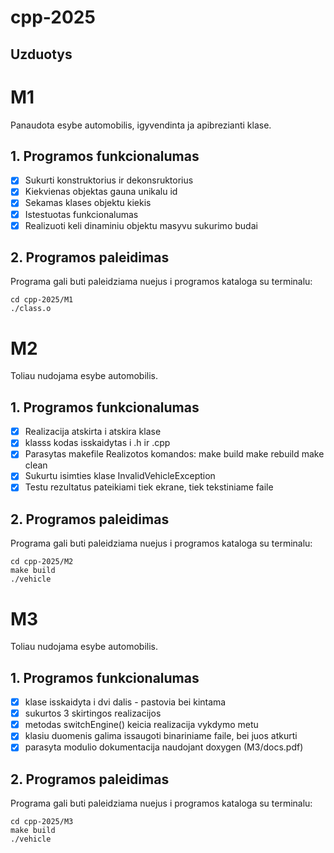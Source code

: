# cpp-2025

## Uzduotys 

# M1
Panaudota esybe automobilis, igyvendinta ja apibrezianti klase.

## 1. Programos funkcionalumas

- [X] Sukurti konstruktorius ir dekonsruktorius
- [X] Kiekvienas objektas gauna unikalu id
- [X] Sekamas klases objektu kiekis
- [X] Istestuotas funkcionalumas
- [X] Realizuoti keli dinaminiu objektu masyvu sukurimo budai

## 2. Programos paleidimas

Programa gali buti paleidziama nuejus i programos kataloga su terminalu:

```
cd cpp-2025/M1
./class.o
```

# M2
Toliau nudojama esybe automobilis.

## 1. Programos funkcionalumas

- [X] Realizacija atskirta i atskira klase
- [X] klasss kodas isskaidytas i .h ir .cpp
- [X] Parasytas makefile
    Realizotos komandos:
        make build
        make rebuild
        make clean
- [X] Sukurtu isimties klase InvalidVehicleException
- [X] Testu rezultatus pateikiami tiek ekrane, tiek tekstiniame faile

## 2. Programos paleidimas

Programa gali buti paleidziama nuejus i programos kataloga su terminalu:

```
cd cpp-2025/M2
make build
./vehicle
```

# M3
Toliau nudojama esybe automobilis.

## 1. Programos funkcionalumas

- [X] klase isskaidyta i dvi dalis - pastovia bei kintama
- [X] sukurtos 3 skirtingos realizacijos
- [X] metodas switchEngine() keicia realizacija vykdymo metu
- [X] klasiu duomenis galima issaugoti binariniame faile, bei juos atkurti
- [X] parasyta modulio dokumentacija naudojant doxygen (M3/docs.pdf)
    
## 2. Programos paleidimas

Programa gali buti paleidziama nuejus i programos kataloga su terminalu:

```
cd cpp-2025/M3
make build
./vehicle
```








